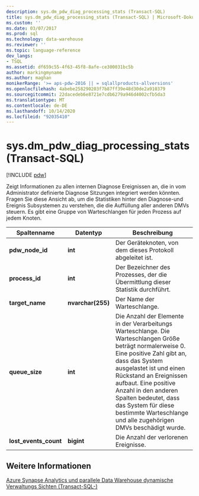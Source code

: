 ```yaml
---
description: sys.dm_pdw_diag_processing_stats (Transact-SQL)
title: sys.dm_pdw_diag_processing_stats (Transact-SQL) | Microsoft-Dokumentation
ms.custom: ''
ms.date: 03/07/2017
ms.prod: sql
ms.technology: data-warehouse
ms.reviewer: ''
ms.topic: language-reference
dev_langs:
- TSQL
ms.assetid: df659c55-4f63-45f8-8afe-ce300031bc5b
author: markingmyname
ms.author: maghan
monikerRange: '>= aps-pdw-2016 || = sqlallproducts-allversions'
ms.openlocfilehash: 4abebe258290203f7b87ff39e48d30de2a910379
ms.sourcegitcommit: 22dacedeb6e8721e7cdb6279a946d4002cfb5da3
ms.translationtype: MT
ms.contentlocale: de-DE
ms.lasthandoff: 10/14/2020
ms.locfileid: "92035410"
---
```

# <a name="sysdm_pdw_diag_processing_stats-transact-sql"></a>sys.dm_pdw_diag_processing_stats (Transact-SQL)
[!INCLUDE [pdw](../../includes/applies-to-version/pdw.md)]

  Zeigt Informationen zu allen internen Diagnose Ereignissen an, die in vom Administrator definierte Diagnose Sitzungen integriert werden könnten. Fragen Sie diese Ansicht ab, um die Statistiken hinter den Diagnose-und Ereignis Subsystemen zu verstehen, die die Auffüllung aller anderen DMVs steuern. Es gibt eine Gruppe von Warteschlangen für jeden Prozess auf jedem Knoten.  
  
|Spaltenname|Datentyp|Beschreibung|  
|-----------------|---------------|-----------------|  
|**pdw_node_id**|**int**|Der Geräteknoten, von dem dieses Protokoll abgeleitet ist.|  
|**process_id**|**int**|Der Bezeichner des Prozesses, der die Übermittlung dieser Statistik durchführt.|  
|**target_name**|**nvarchar(255)**|Der Name der Warteschlange.|  
|**queue_size**|**int**|Die Anzahl der Elemente in der Verarbeitungs Warteschlange. Die Warteschlangen Größe beträgt normalerweise 0. Eine positive Zahl gibt an, dass das System ausgelastet ist und einen Rückstand an Ereignissen aufbaut. Eine positive Anzahl in den anderen Spalten bedeutet, dass das System für diese bestimmte Warteschlange und alle zugehörigen DMVs beschädigt wurde.|  
|**lost_events_count**|**bigint**|Die Anzahl der verlorenen Ereignisse.|  
  
## <a name="see-also"></a>Weitere Informationen  
 [Azure Synapse Analytics und parallele Data Warehouse dynamische Verwaltungs Sichten &#40;Transact-SQL-&#41;](../../relational-databases/system-dynamic-management-views/sql-and-parallel-data-warehouse-dynamic-management-views.md)  
  
  
